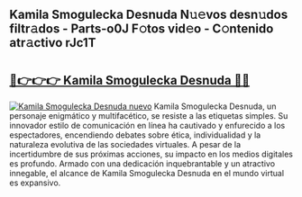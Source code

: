 ## Kamila Smogulecka Desnuda N𝚞𝚎vos desn𝚞dos filtr𝚊dos - Parts-o0J F𝚘tos vid𝚎o - C𝚘ntenido atr𝚊ctivo rJc1T

# <h2><a href="http://mb3akjm.tromn.icu/?c=Kamila+Smogulecka+Desnuda">🔗👉👉👉 Kamila Smogulecka Desnuda 🔗🔗</a></h2>

[![Kamila Smogulecka Desnuda nuevo](https://i.imgur.com/pEAQMta.gif)](http://mb3akjm.tromn.icu/?c=Kamila+Smogulecka+Desnuda)
Kamila Smogulecka Desnuda, un personaje enigmático y multifacético, se resiste a las etiquetas simples. Su innovador estilo de comunicación en línea ha cautivado y enfurecido a los espectadores, encendiendo debates sobre ética, individualidad y la naturaleza evolutiva de las sociedades virtuales. A pesar de la incertidumbre de sus próximas acciones, su impacto en los medios digitales es profundo. Armado con una dedicación inquebrantable y un atractivo innegable, el alcance de Kamila Smogulecka Desnuda en el mundo virtual es expansivo.
